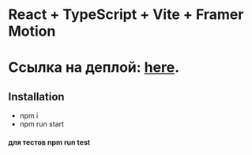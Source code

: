 # React + TypeScript + Vite + Framer Motion
# Ссылка на деплой: [here](https://test-task-mindbox-5kmb2une3-espodnes-projects.vercel.app/).

## Installation

  - npm i
  - npm run start 

  #### для тестов npm run test
